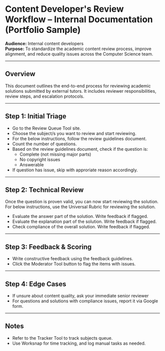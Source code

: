# Content Developer's Review Workflow – Internal Documentation (Portfolio Sample)

**Audience:** Internal content developers  
**Purpose:** To standardize the academic content review process, improve alignment, and reduce quality issues across the Computer Science team.

---

## Overview

This document outlines the end-to-end process for reviewing academic solutions submitted by external tutors. It includes reviewer responsibilities, review steps, and escalation protocols.

---

## Step 1: Initial Triage

- Go to the Review Queue Tool site.
- Choose the subject/s you want to review and start reviewing.
- For the below instructions, follow the review guidelines document.
- Count the number of questions.
- Based on the review guidelines document, check if the question is:
  - Complete (not missing major parts)
  - No copyright issues
  - Answerable
- If question has issue, skip with approriate reason accordingly.

---

## Step 2: Technical Review
Once the question is proven valid, you can now start reviewing the solution.
For below instructions, use the Universal Rubric for reviewing the solution.
- Evaluate the answer part of the solution. Write feedback if flagged.
- Evaluate the explanation part of the solution. Write feedback if flagged.
- Check compliance of the overall solution. Write feedback if flagged.

---

## Step 3: Feedback & Scoring
- Write constructive feedback using the feedback guidelines.  
- Click the Moderator Tool button to flag the items with issues.

---

## Step 4: Edge Cases

- If unsure about content quality, ask your immediate senior reviewer  
- For questions and solutions with compliance issues, report it via Google form.

---

## Notes

- Refer to the Tracker Tool to track subjects queue.
- Use Worksnap for time tracking, and log manual tasks as needed.
